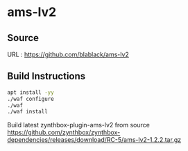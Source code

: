# ams-lv2

## Source
URL : https://github.com/blablack/ams-lv2

## Build Instructions
```sh
apt install -yy 
./waf configure
./waf 
./waf install
```

Build latest zynthbox-plugin-ams-lv2 from source https://github.com/zynthbox/zynthbox-dependencies/releases/download/RC-5/ams-lv2-1.2.2.tar.gz